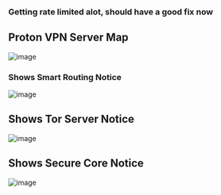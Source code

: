 ### Getting rate limited alot, should have a good fix now

## Proton VPN Server Map
![image](https://github.com/user-attachments/assets/6b0299c8-5a2f-4c70-85b2-bcd62735c07a)

### Shows Smart Routing Notice
![image](https://github.com/user-attachments/assets/2ece250e-a2b6-4318-8c68-5723a43d4c34)

## Shows Tor Server Notice
![image](https://github.com/user-attachments/assets/037c32d1-0e42-4f40-8b3d-fac440aad61e)

## Shows Secure Core Notice
![image](https://github.com/user-attachments/assets/3fb42692-d392-4eae-9112-7320f59614b0)
